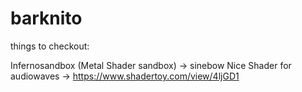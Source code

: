 # barknito

things to checkout:

Infernosandbox (Metal Shader sandbox) -> sinebow
Nice Shader for audiowaves -> https://www.shadertoy.com/view/4ljGD1
